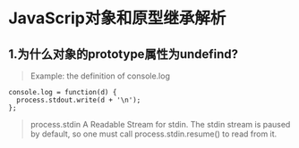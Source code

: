 # JavaScrip对象和原型继承解析

## 1.为什么对象的prototype属性为undefind?
>Example: the definition of console.log

    console.log = function(d) {
      process.stdout.write(d + '\n');
    };

>process.stdin
A Readable Stream for stdin. The stdin stream is paused by default, so one must call process.stdin.resume() to read from it.